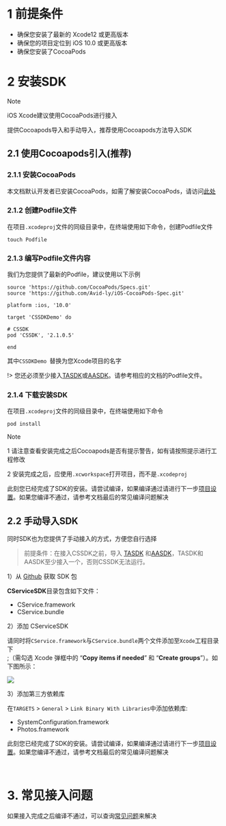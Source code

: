 # 1 前提条件

- 确保您安装了最新的 Xcode12 或更高版本
- 确保您的项目定位到 iOS 10.0 或更高版本
- 确保您安装了CocoaPods

# 2 安装SDK

> [!note]
iOS Xcode建议使用CocoaPods进行接入

提供Cocoapods导入和手动导入，推荐使用Cocoapods方法导入SDK

## 2.1 使用Cocoapods引入(推荐)

### 2.1.1 安装CocoaPods

本文档默认开发者已安装CocoaPods，如需了解安装CocoaPods，请访问[此处](https://cocoapods.org/)


### 2.1.2 创建Podfile文件

在项目`.xcodeproj`文件的同级目录中，在终端使用如下命令，创建Podfile文件

```
touch Podfile
```

### 2.1.3 编写Podfile文件内容

我们为您提供了最新的Podfile，建议使用以下示例

```
source 'https://github.com/CocoaPods/Specs.git'
source 'https://github.com/Avid-ly/iOS-CocoaPods-Spec.git'

platform :ios, '10.0'

target 'CSSDKDemo' do

# CSSDK
pod 'CSSDK', '2.1.0.5'

end

```

其中`CSSDKDemo `替换为您Xcode项目的名字

!> 您还必须至少接入[TASDK](/tasdk/ios/ios_start.md)或[AASDK](/aasdk/ios/ios_start.md)。请参考相应的文档的Podfile文件。

### 2.1.4 下载安装SDK

在项目`.xcodeproj`文件的同级目录中，在终端使用如下命令

```
pod install
```

> [!note]
> 1 请注意查看安装完成之后Cocoapods是否有提示警告，如有请按照提示进行工程修改
> 
> 2 安装完成之后，应使用`.xcworkspace`打开项目，而不是`.xcodeproj`

此刻您已经完成了SDK的安装。请尝试编译，如果编译通过请进行下一步[项目设置](/cssdk/ios/ios_setting.md)。如果您编译不通过，请参考文档最后的常见编译问题解决


## 2.2 手动导入SDK

同时SDK也为您提供了手动接入的方式，方便您自行选择

> 前提条件：在接入CSSDK之前，导入 [TASDK](/tasdk/ios/ios_start.md) 和[AASDK](/aasdk/ios/ios_start.md)，TASDK和AASDK至少接入一个，否则CSSDK无法运行。</br>

1）从 [Github](https://github.com/Avid-ly/Avidly-CService-iOS-Demo/releases) 获取 SDK 包

**CServiceSDK**目录包含如下文件：

- CService.framework
- CService.bundle


2）添加 CServiceSDK

请同时将`CService.framework`与`CService.bundle`两个文件添加至`Xcode`工程目录下<br>;（需勾选 Xcode 弹框中的 “**Copy items if needed**” 和 “**Create groups**”）。如下图所示：</br>

![](http://doc.gamehaus.com/uploads/202001/5e0dc28648883_5e0dc286.png)

3）添加第三方依赖库

在`TARGETS` > `General` > `Link Binary With Libraries`中添加依赖库:

- SystemConfiguration.framework
- Photos.framework


此刻您已经完成了SDK的安装。请尝试编译，如果编译通过请进行下一步[项目设置](/cssdk/ios/ios_setting.md)。如果您编译不通过，请参考文档最后的常见编译问题解决

</br>

# 3. 常见接入问题

如果接入完成之后编译不通过，可以查询[常见问题](/cssdk/ios/ios_faq.md)来解决


